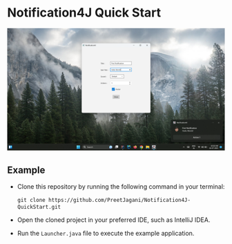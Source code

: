 # Notification4J Quick Start

<img src="screenshots/welcome.png">

## Example

- Clone this repository by running the following command in your terminal: 
  ```
  git clone https://github.com/PreetJagani/Notification4J-QuickStart.git
  ```

- Open the cloned project in your preferred IDE, such as IntelliJ IDEA.

- Run the `Launcher.java` file to execute the example application.